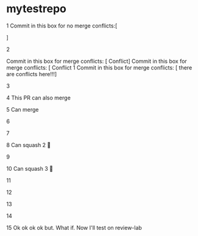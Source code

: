 # mytestrepo

1
Commit in this box for no merge conflicts:[



]

2

Commit in this box for merge conflicts: [ Conflict]
Commit in this box for merge conflicts: [ Conflict 1
Commit in this box for merge conflicts: [ there are conflicts here!!!]

3 

4 This PR can also merge

5 Can merge

6

7

8 Can squash 2 :dog:

9

10 Can squash 3 :dog:

11

12

13

14

15 Ok ok ok ok but. What if. Now I'll test on review-lab
